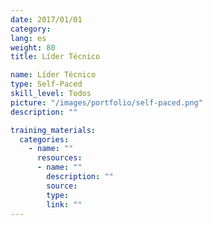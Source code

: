 ```yaml
---
date: 2017/01/01
category:
lang: es
weight: 80
title: Líder Técnico

name: Líder Técnico
type: Self-Paced
skill_level: Todos
picture: "/images/portfolio/self-paced.png"
description: ""

training_materials:
  categories:
    - name: ""
      resources:
      - name: ""
        description: ""
        source:
        type:
        link: ""
---
```

